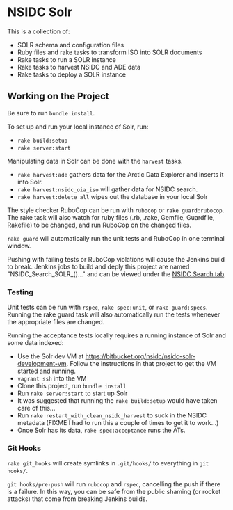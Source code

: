 # NSIDC Solr

This is a collection of:

* SOLR schema and configuration files
* Ruby files and rake tasks to transform ISO into SOLR documents
* Rake tasks to run a SOLR instance
* Rake tasks to harvest NSIDC and ADE data
* Rake tasks to deploy a SOLR instance

## Working on the Project

Be sure to run `bundle install`.

To set up and run your local instance of Solr, run:

* `rake build:setup`
* `rake server:start`


Manipulating data in Solr can be done with the `harvest` tasks.

* `rake harvest:ade` gathers data for the Arctic Data Explorer and inserts it into Solr.
* `rake harvest:nsidc_oia_iso` will gather data for NSIDC search.
* `rake harvest:delete_all` wipes out the database in your local Solr


The style checker RuboCop can be run with `rubocop` or `rake guard:rubocop`. The rake task will also watch for ruby files (.rb, .rake, Gemfile, Guardfile, Rakefile) to be changed, and run RuboCop on the changed files.

`rake guard` will automatically run the unit tests and RuboCop in one terminal window.

Pushing with failing tests or RuboCop violations will cause the Jenkins build to break. Jenkins jobs to build and deply this project are named "NSIDC_Search_SOLR_()…" and can be viewed under the [NSIDC Search tab](https://scm.nsidc.org/jenkins/view/NSIDC%20Search/).

### Testing

Unit tests can be run with `rspec`, `rake spec:unit`, or `rake guard:specs`.
Running the rake guard task will also automatically run the tests whenever the appropriate files are changed.

Running the acceptance tests locally requires a running instance of Solr and some data indexed:

* Use the Solr dev VM at https://bitbucket.org/nsidc/nsidc-solr-development-vm.  Follow the instructions in that project to get the VM started and running.
* `vagrant ssh` into the VM
* Clone this project, run `bundle install`
* Run `rake server:start` to start up Solr
* It was suggested that running the `rake build:setup` would have taken care of this...
* Run `rake restart_with_clean_nsidc_harvest` to suck in the NSIDC metadata (FIXME I had to run this a couple of times to get it to work...)
* Once Solr has its data, `rake spec:acceptance` runs the ATs.

### Git Hooks
`rake git_hooks` will create symlinks in `.git/hooks/` to everything in `git hooks/`.

`git hooks/pre-push` will run `rubocop` and `rspec`, cancelling the push if there is a failure. In this way, you can be safe from the public shaming (or rocket attacks) that come from breaking Jenkins builds.
